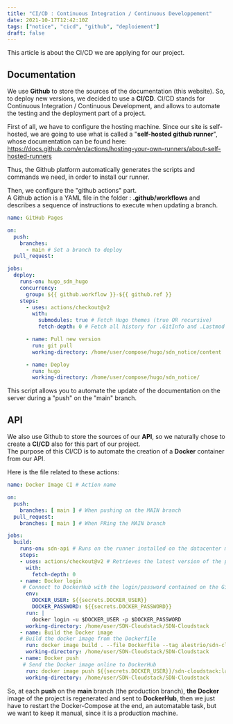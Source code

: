 ```yaml
---
title: "CI/CD : Continuous Integration / Continuous Developpement"
date: 2021-10-17T12:42:10Z
tags: ["notice", "cicd", "github", "deploiement"]
draft: false
---
```


This article is about the CI/CD we are applying for our project.

## Documentation

We use __Github__ to store the sources of the documentation (this website). So, to deploy new versions, we decided to use a __CI/CD__. CI/CD stands for Continuous Integration / Continuous Development, and allows to automate the testing and the deployment part of a project.

First of all, we have to configure the hosting machine. Since our site is self-hosted, we are going to use what is called a "__self-hosted github runner__", whose documentation can be found here: https://docs.github.com/en/actions/hosting-your-own-runners/about-self-hosted-runners 

Thus, the Github platform automatically generates the scripts and commands we need, in order to install our runner.

Then, we configure the "github actions" part. \
A Github action is a YAML file in the folder : __.github/workflows__ and describes a sequence of instructions to execute when updating a branch.

```yaml
name: GitHub Pages

on:
  push:
    branches:
      - main # Set a branch to deploy
  pull_request:

jobs:
  deploy:
    runs-on: hugo_sdn_hugo
    concurrency:
      group: ${{ github.workflow }}-${{ github.ref }}
    steps:
      - uses: actions/checkout@v2
        with:
          submodules: true # Fetch Hugo themes (true OR recursive)
          fetch-depth: 0 # Fetch all history for .GitInfo and .Lastmod

      - name: Pull new version
        run: git pull
        working-directory: /home/user/compose/hugo/sdn_notice/content

      - name: Deploy
        run: hugo
        working-directory: /home/user/compose/hugo/sdn_notice/
```

This script allows you to automate the update of the documentation on the server during a "push" on the "main" branch.

## API

We also use Github to store the sources of our __API__, so we naturally chose to create a __CI/CD__ also for this part of our project. \
The purpose of this CI/CD is to automate the creation of a __Docker__ container from our API.

Here is the file related to these actions:

```yaml
name: Docker Image CI # Action name

on:
  push:
    branches: [ main ] # When pushing on the MAIN branch
  pull_request:
    branches: [ main ] # When PRing the MAIN branch

jobs:
  build:
    runs-on: sdn-api # Runs on the runner installed on the datacenter machine
    steps:
    - uses: actions/checkout@v2 # Retrieves the latest version of the project
      with:
        fetch-depth: 0
    - name: Docker login 
     # Connect to DockerHub with the login/password contained on the Github platform in "secrets
      env:
        DOCKER_USER: ${{secrets.DOCKER_USER}}
        DOCKER_PASSWORD: ${{secrets.DOCKER_PASSWORD}}
      run: |
        docker login -u $DOCKER_USER -p $DOCKER_PASSWORD
      working-directory: /home/user/SDN-Cloudstack/SDN-Cloudstack
    - name: Build the Docker image  
    # Build the docker image from the Dockerfile
      run: docker image build . --file Dockerfile --tag alestrio/sdn-cloudstack:latest
      working-directory: /home/user/SDN-Cloudstack/SDN-Cloudstack
    - name: Docker push 
     # Send the Docker image online to DockerHub
      run: docker image push ${{secrets.DOCKER_USER}}/sdn-cloudstack:latest
      working-directory: /home/user/SDN-Cloudstack/SDN-Cloudstack
```

So, at each __push__ on the __main__ branch (the production branch), __the Docker__ image of the project is regenerated and sent to __DockerHub__, then we just have to restart the Docker-Compose at the end, an automatable task, but we want to keep it manual, since it is a production machine.